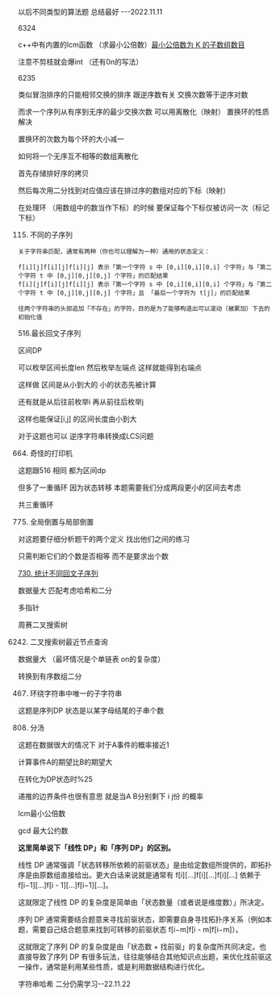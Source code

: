以后不同类型的算法题 总结最好 ---2022.11.11



6324

c++中有内置的lcm函数 （求最小公倍数）[最小公倍数为 K 的子数组数目](https://leetcode.cn/submissions/detail/381735803/)

注意不剪枝就会爆int （还有0n的写法）



6235

类似冒泡排序的只能相邻交换的排序 跟逆序数有关 交换次数等于逆序对数

而求一个序列从有序到无序的最少交换次数 可以用离散化（映射） 置换环的性质解决

置换环的次数为每个环的大小减一



如何将一个无序互不相等的数组离散化

首先存储排好序的拷贝

然后每次用二分找到对应值应该在排过序的数组对应的下标（映射）

在处理环 （用数组中的数当作下标）的时候 要保证每个下标仅被访问一次（标记下标）





115. 不同的子序列

    关于字符串匹配，通常有两种（你也可以理解为一种）通用的状态定义：
    
    f[i][j]f[i][j]f[i][j] 表示「第一个字符 s 中 [0,i][0,i][0,i] 个字符」与「第二个字符 t 中 [0,j][0,j][0,j] 个字符」的匹配结果
    f[i][j]f[i][j]f[i][j] 表示「第一个字符 s 中 [0,i][0,i][0,i] 个字符」与「第二个字符 t 中 [0,j][0,j][0,j] 个字符」且 「最后一个字符为 t[j]」的匹配结果
    
    往两个字符串的头部追加「不存在」的字符，目的是为了能够构造出可以滚动（被累加）下去的初始化值



516.最长回文子序列

区间DP

可以枚举区间长度len 然后枚举左端点 这样就能得到右端点

这样做 区间是从小到大的 小的状态先被计算

还有就是从后往前枚举i 再从前往后枚举j

这样也能保证[i,j] 的区间长度由小到大

对于这题也可以 	逆序字符串转换成LCS问题



664. 奇怪的打印机

这题跟516 相同 都为区间dp

但多了一重循环 因为状态转移 本题需要我们分成两段更小的区间去考虑

共三重循环



775. 全局倒置与局部倒置

对这题要仔细分析题干的两个定义 找出他们之间的练习

只需判断它们的个数是否相等 而不是要求出个数



[730. 统计不同回文子序列](https://leetcode.cn/submissions/detail/382876718/)

数据量大 匹配考虑哈希和二分

多指针



周赛二叉搜索树

6242. 二叉搜索树最近节点查询

数据量大 （最坏情况是个单链表 on的复杂度）

 转换到有序数组二分



467. 环绕字符串中唯一的子字符串

这题是序列DP 状态是以某字母结尾的子串个数



808. 分汤

这题在数据很大的情况下 对于A事件的概率接近1 

计算事件A的期望比B的期望大

在转化为DP状态时%25

递推的边界条件也很有意思 就是当A B分别剩下 i j份 的概率



lcm最小公倍数 

gcd 最大公约数





**这里简单说下「线性 DP」和「序列 DP」的区别。**

线性 DP 通常强调「状态转移所依赖的前驱状态」是由给定数组所提供的，即拓扑序是由原数组直接给出。更大白话来说就是通常有 f[i][...]f[i][...]f[i][...] 依赖于 f[i−1][...]f[i - 1][...]f[i−1][...]。

这就限定了线性 DP 的复杂度是简单由「状态数量（或者说是维度数）」所决定。

序列 DP 通常需要结合题意来寻找前驱状态，即需要自身寻找拓扑序关系（例如本题，需要自己结合题意来找到可转移的前驱状态 f[i−m]f[i - m]f[i−m]）。

这就限定了序列 DP 的复杂度是由「状态数 + 找前驱」的复杂度所共同决定。也直接导致了序列 DP 有很多玩法，往往能够结合其他知识点出题，来优化找前驱这一操作，通常是利用某些性质，或是利用数据结构进行优化。



字符串哈希 二分仍需学习--22.11.22
